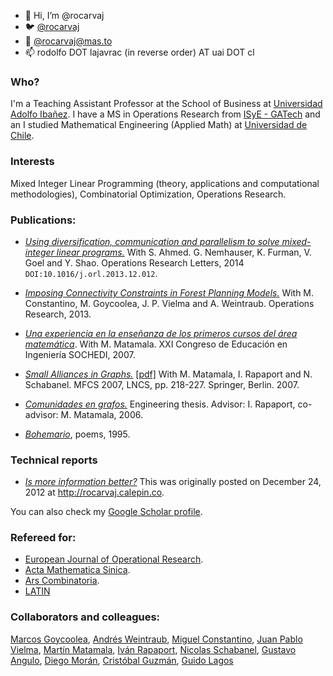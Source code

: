 - 👋 Hi, I’m @rocarvaj
- 🐦 [@rocarvaj](https://twitter.com/rocarvaj)
- 🐘 [@rocarvaj@mas.to](https://mas.to/@rocarvaj)
- 📫 rodolfo DOT lajavrac (in reverse order) AT uai DOT cl

### Who? ###
I'm a Teaching Assistant Professor at the School of Business at [Universidad Adolfo Iba&ntilde;ez](http://www.uai.cl/facultades-y-carreras/escuela-de-negocios). I have a MS in Operations Research from [ISyE - GATech](http://www.isye.gatech.edu) and an 
I studied Mathematical Engineering (Applied Math) at [Universidad de Chile](http://www.dim.uchile.cl).

### Interests ###
Mixed Integer Linear Programming (theory, applications and computational methodologies), Combinatorial Optimization, Operations Research.

### Publications: ###
- [*Using diversification, communication and parallelism to solve mixed-integer linear programs.*](http://www.sciencedirect.com/science/article/pii/S0167637714000236) With S. Ahmed. G. Nemhauser, K. Furman,
V. Goel and Y. Shao. Operations Research Letters, 2014 `DOI:10.1016/j.orl.2013.12.012`.

- [*Imposing Connectivity Constraints in Forest Planning Models.*](http://or.journal.informs.org/content/early/2013/07/30/opre.2013.1183.abstract) With M. Constantino, M. Goycoolea, J. P. Vielma and A. Weintraub. Operations Research, 2013.
- [*Una experiencia en la ense&ntilde;anza de los primeros cursos del &aacute;rea matem&aacute;tica*][sochedi07]. With M. Matamala. XXI Congreso de Educaci&oacute;n en Ingenier&iacute;a SOCHEDI, 2007.
- [*Small Alliances in Graphs.*][mfcs07] [[pdf]][mfcs07_pdf] With M. Matamala, I. Rapaport and N. Schabanel. MFCS 2007, LNCS, pp. 218-227. Springer, Berlin. 2007.
- [*Comunidades en grafos.*][comunidades06] Engineering thesis. Advisor: I. Rapaport, co-advisor: M. Matamala, 2006.
- [*Bohemario*][bohemario95], poems, 1995.

### Technical reports ###
- [*Is more information better?*](https://dl.dropboxusercontent.com/u/356769/Research/isinformationbetter.pdf) This was originally posted on
December 24, 2012 at <http://rocarvaj.calepin.co>.

You can also check my [Google Scholar profile](http://scholar.google.com/citations?hl=en&user=O3DhVXMAAAAJ).

### Refereed for: ###
- [European Journal of Operational Research](http://www.journals.elsevier.com/european-journal-of-operational-research/).
- [Acta Mathematica Sinica](http://www.springer.com/mathematics/journal/10114).
- [Ars Combinatoria](http://www.combinatorialmath.ca/arscombinatoria/). 
- [LATIN](http://www.latintcs.org/)

### Collaborators and colleagues: ###
[Marcos Goycoolea](http://mgoycool.uai.cl), 
[Andr&eacute;s Weintraub](http://www.dii.uchile.cl/~aweintra/), 
[Miguel Constantino](http://www.deio.fc.ul.pt/ficha_pessoal/ficha_miguel-constantino.php), 
[Juan Pablo Vielma](http://www.mit.edu/~jvielma/),
[Mart&iacute;n Matamala](http://www.dim.uchile.cl/~mmatamal),
[Iv&aacute;n Rapaport](http://www.dim.uchile.cl/~rapaport),
[Nicolas Schabanel](http://www.liafa.jussieu.fr/~nschaban/), 
[Gustavo Angulo](http://www2.isye.gatech.edu/~giao3), 
[Diego Mor&aacute;n](http://www2.isye.gatech.edu/~damr3), 
[Crist&oacute;bal Guzm&aacute;n](http://www2.isye.gatech.edu/~cguzman6/Home.html),
[Guido Lagos](http://www2.isye.gatech.edu/~grlb3/)


[sochedi07]: http://www2.isye.gatech.edu/~rcarvajal3/material/research/sochedi07.pdf
[mfcs07]: http://www.springerlink.com/content/k28384113576g382/
[mfcs07_pdf]: http://www2.isye.gatech.edu/~rcarvajal3/material/research/small_mfcs07.pdf
[comunidades06]: http://www.cybertesis.cl/tesis/uchile/2006/carvajal_r/html/index-frames.html
[bohemario95]: http://books.google.com/books?id=u60_UxhzWZ8C
[oldGrowth_pdf]: http://www2.isye.gatech.edu/~rcarvajal3/material/research/oldgrowth_121017.pdf
